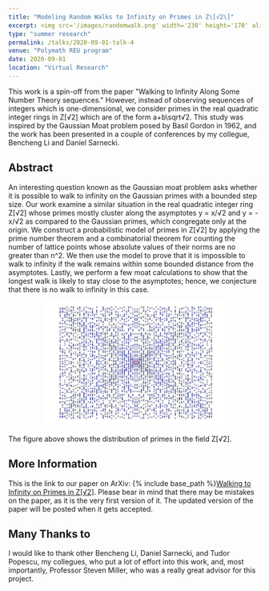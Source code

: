 ```yaml
---
title: "Modeling Random Walks to Infinity on Primes in Z\[√2\]" 
excerpt: <img src='/images/randomwalk.png' width='230' height='170' align="right" hspace="20"> This work is a spin-off from the paper *Walking to Infinity Along Some Number Theory sequences.* However, instead of observing sequences of integers which is one-dimensional, we consider primes in the real quadratic integer rings in Z\[√2\]which are of the form a+b√2. This study was inspired by the Gaussian Moat problem posed by Basil Gordon in 1962, and the work has been presented in a couple of conferences by my collegue, Bencheng Li and Daniel Sarnecki. 
type: "summer research"
permalink: /talks/2020-09-01-talk-4
venue: "Polymath REU program"
date: 2020-09-01
location: "Virtual Research"
---
```


This work is a spin-off from the paper "Walking to Infinity Along Some Number Theory sequences." However, instead of observing sequences of integers which is one-dimensional, we consider primes in the real quadratic integer rings in Z\[√2\] which are of the form a+b\sqrt√2. This study was inspired by the Gaussian Moat problem posed by Basil Gordon in 1962, and the work has been presented in a couple of conferences by my collegue, Bencheng Li and Daniel Sarnecki. 

**Abstract**
------

An interesting question known as the Gaussian moat problem asks whether it is possible to walk to infinity on the Gaussian primes with a bounded step size. Our work examine a similar situation in the real quadratic integer ring Z\[√2\] whose primes mostly cluster along the asymptotes y = x/√2 and y = -x/√2 as compared to the Gaussian primes, which congregate only at the origin. We construct a probabilistic model of primes in Z\[√2\] by applying the prime number theorem and a combinatorial theorem for counting the number of lattice points whose absolute values of their norms are no greater than n^2. We then use the model to prove that it is impossible to walk to infinity if the walk remains within some bounded distance from the asymptotes. Lastly, we perform a few moat calculations to show that the longest walk is likely to stay close to the asymptotes; hence, we conjecture that there is no walk to infinity in this case.


<p align="center">
  <img width="360" height="250" src="/images/primes.png">
</p>

The figure above shows the distribution of primes in the field Z\[√2\]. 

**More Information**
------

This is the link to our paper on ArXiv: {% include base_path %}[Walking to Infinity on Primes in Z\[√2\]](https://arxiv.org/abs/2011.07386). Please bear in mind that there may be mistakes on the paper, as it is the very first version of it. The updated version of the paper will be posted when it gets accepted. 

**Many Thanks to**
------
I would like to thank other Bencheng Li, Daniel Sarnecki, and Tudor Popescu, my collegues, who put a lot of effort into this work, and, most importantly, Professor Steven Miller, who was a really great advisor for this project.  



